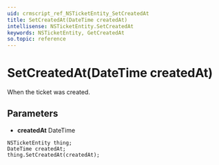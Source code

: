 ```yaml
---
uid: crmscript_ref_NSTicketEntity_SetCreatedAt
title: SetCreatedAt(DateTime createdAt)
intellisense: NSTicketEntity.SetCreatedAt
keywords: NSTicketEntity, GetCreatedAt
so.topic: reference
---
```


# SetCreatedAt(DateTime createdAt)

When the ticket was created.

## Parameters

* **createdAt** DateTime

```crmscript
NSTicketEntity thing;
DateTime createdAt;
thing.SetCreatedAt(createdAt);
```

